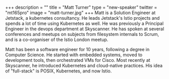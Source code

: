 +++
description = ""
title = "Matt Turner"
type = "new-speaker"
twitter = "mt165pro"
image = "matt-turner.jpg"
+++
Matt is a Solution Engineer at Jetstack, a kubernetes consultancy. He leads Jetstack's Istio projects and spends a lot of time using Kubernetes as well. He was previously a Principal Engineer in the devops department at Skyscanner. He has spoken at several conferences and meetups on subjects from filesystem internals to Scrum, and is a co-organiser of the Istio London meetup.

Matt has been a software engineer for 10 years, following a degree in Computer Science. He started with embedded systems, moved to development tools, then orchestrated VMs for Cisco. Most recently at Skyscanner, he introduced Kubernetes and cloud-native practices. His idea of "full-stack" is POSIX, Kubernetes, and now Istio.